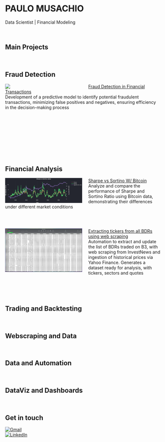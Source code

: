 # PAULO MUSACHIO
Data Scientist | Financial Modeling

<br>

## Main Projects

<br>

## Fraud Detection

<img src="https://raw.githubusercontent.com/pmusachio/fraud-detection-financial-transactions/refs/heads/main/img/final-result.png?token=GHSAT0AAAAAADBYGA6YEZE4I6FALQRCGVCM2CYLSYQ" width="250" align="left" style="margin-right: 20px;">
<a href="https://github.com/pmusachio/fraud-detection-financial-transactions" target="_blank">Fraud Detection in Financial Transactions</a>
<br>
Development of a predictive model to identify potential fraudulent transactions, minimizing false positives and negatives, ensuring efficiency in the decision-making process

<br><br><br><br><br><br><br><br>

## Financial Analysis

<img src="https://raw.githubusercontent.com/pmusachio/sharpe-sortino-bitcoin/refs/heads/main/img/traces.png" width="250" align="left" style="margin-right: 20px;">
<a href="https://github.com/pmusachio/sharpe-sortino-bitcoin" target="_blank">Sharpe vs Sortino W/ Bitcoin</a>
<br>
Analyze and compare the performance of Sharpe and Sortino Ratio using Bitcoin data, demonstrating their differences under different market conditions

<br><br>

<img src="https://raw.githubusercontent.com/pmusachio/bdr-tickers-using-web-scraping/refs/heads/main/img/bdr_prices.png" width="250" align="left" style="margin-right: 20px;">
<a href="https://github.com/pmusachio/bdr-tickers-using-web-scraping" target="_blank">Extracting tickers from all BDRs using web scraping</a>
<br>
Automation to extract and update the list of BDRs traded on B3, with web scraping from InvestNews and ingestion of historical prices via Yahoo Finance. Generates a dataset ready for analysis, with tickers, sectors and quotes

<br><br><br>

## Trading and Backtesting

<br>

## Webscraping and Data

<br>

## Data and Automation

<br>

## DataViz and Dashboards

<br>

## Get in touch

[![Gmail](https://img.shields.io/badge/paulomusachio@gmail.com-white?logo=gmail)](mailto:paulomusachio@gmail.com)
<br>
[![LinkedIn](https://img.shields.io/badge/LinkedIn-pmusachio-blue)](https://www.linkedin.com/in/pmusachio/)
